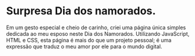 # Surpresa Dia dos namorados.
Em um gesto especial e cheio de carinho, criei uma página única simples dedicada ao meu esposo neste Dia dos Namorados. Utilizando JavaScript, HTML e CSS, esta página é mais do que um projeto pessoal; é uma expressão que traduz o meu amor por ele para o mundo digital.
